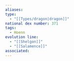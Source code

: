 ```yaml
---
aliases: 
type:
  - "[[Types/dragon|dragon]]"
national dex number: 371
tags:
  - Hoenn
evolution line:
  - "[[Shelgon]]"
  - "[[Salamence]]"
associated:
---
```

